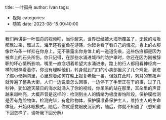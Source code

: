 title: 一叶孤舟
author: Ivan
tags:
  - 视频
categories:
  - 随笔
date: 2023-08-15 00:40:00
---
我们再讲讲一叶孤舟的视频吧，当你醒来，世界已经被大海所覆盖了，无数的垃圾都飘过来，飘过去，海里还有鲨鱼在游荡，你起身看了看自己的情况，身上的衣服像烂布条一样挂在你身上，无不暴露出你身体上的一道道伤痕，这些伤痕都是因为被岸上的石头所伤。你只记得，在那些水涌进城市的防护罩时，你还在因为刚被辞职的坏心情所影响，嘴里一直念叨着希望大水涌进来，路上的行人都用看神经病一样的眼神看着你，你没有理睬他们，转身就到门口的小卖部里买了几个鸡蛋，装进了缩小储物包里，心里想着如何在晚上报复老板一番，但就在此时，刺耳的警报声就传遍了整条大街，人们一边说着怎么回事，一边停下了手里正在干的事，过了几秒钟，犹如遮天蔽日的海水就涌入了你的视线，你呆呆的站在那里，耳朵里的声音越来越响亮，大概声音是这样的：检测到主人的情绪为极度害怕阶段，保护膜检测是否有危险物体，检测完毕，有危险物体，保护膜准备保护主人，维持主人的生命体征，开始休眠模式。随后，你就感觉眼皮沉沉的，随后，你就不知道了（想知道下回怎样了，请听我下回分解）